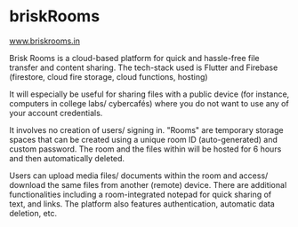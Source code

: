 # briskRooms
www.briskrooms.in

Brisk Rooms is a cloud-based platform for quick and hassle-free file transfer and content sharing.
The tech-stack used is Flutter and Firebase (firestore, cloud fire storage, cloud functions, hosting)

It will especially be useful for sharing files with a public device (for instance, computers in college labs/ cybercafés) where you do not want to use any of your account credentials.

It involves no creation of users/ signing in.
"Rooms" are temporary storage spaces that can be created using a unique room ID (auto-generated) and custom password.
The room and the files within will be hosted for 6 hours and then automatically deleted.

Users can upload media files/ documents within the room and access/ download the same files from another (remote) device.
There are additional functionalities including a room-integrated notepad for quick sharing of text, and links.
The platform also features authentication, automatic data deletion, etc.
